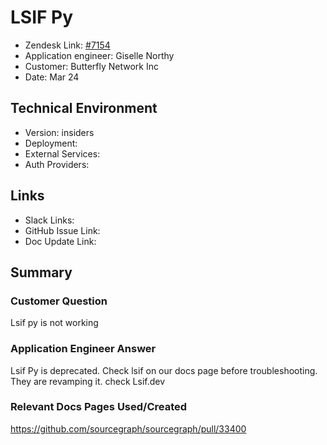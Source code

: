 
# LSIF Py <!-- Ticket Title  Hint: include keywords to make it searchable -->

- Zendesk Link: [#7154](https://sourcegraph.zendesk.com/agent/tickets/7154)
- Application engineer: Giselle Northy
- Customer: Butterfly Network Inc <!-- Redact if this contains personally identifying information -->
- Date: Mar 24

<!-- Data populated from integration, speak to Ben Gordon or Michael Bali if not working -->
<!-- During Internal team trial, fill missing data manually (we are waiting for all data to sync) -->

## Technical Environment
- Version: insiders
- Deployment:
- External Services:
- Auth Providers:


## Links
<!-- Data for application engineer manual entry -->
- Slack Links:
- GitHub Issue Link:
- Doc Update Link:

## Summary
### Customer Question

Lsif py is not working

### Application Engineer Answer

Lsif Py is deprecated. Check lsif on our docs page before troubleshooting. They are revamping it. check Lsif.dev


### Relevant Docs Pages Used/Created

https://github.com/sourcegraph/sourcegraph/pull/33400

<!-- Once complete, upload a copy to https://github.com/sourcegraph/support-tools-internal/tree/main/resolved-tickets as a .md file -->
<!-- Name the file 7154.md -->

